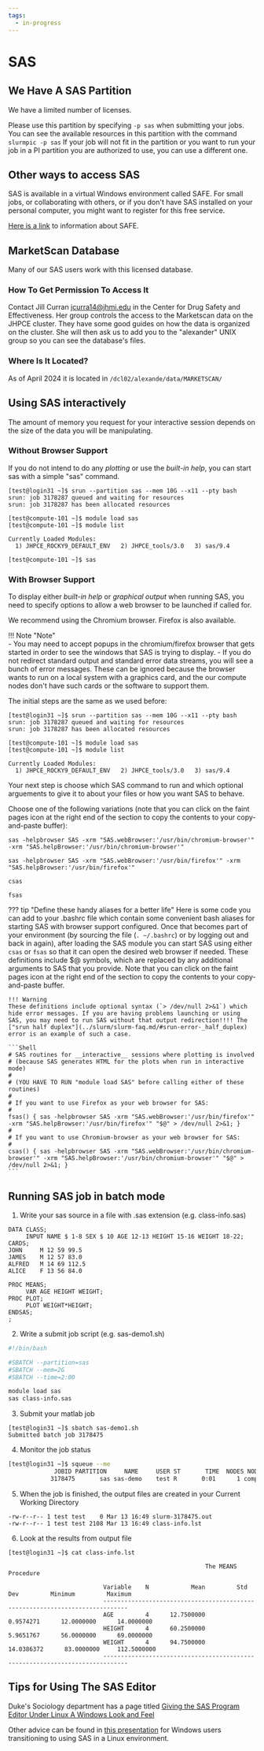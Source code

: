 ```yaml
---
tags:
  - in-progress
---
```


# SAS

## We Have A SAS Partition

We have a limited number of licenses.

Please use this partition by specifying `-p sas` when submitting your jobs. You can see the available resources in this partition with the command `slurmpic -p sas` If your job will not fit in the partition or you want to run your job in a PI partition you are authorized to use, you can use a different one.

## Other ways to access SAS
SAS is available in a virtual Windows environment called SAFE. For small jobs,
or collaborating with others, or if you don't have SAS installed on your
personal computer, you might want to register for this free service.

[Here is a link](../access/access-overview.md#safe-desktop) to information about SAFE.

## MarketScan Database

Many of our SAS users work with this licensed database.

### How To Get Permission To Access It
Contact Jill Curran <jcurra14@jhmi.edu> in the Center for Drug Safety and Effectiveness.
Her group controls the access to the Marketscan data on the JHPCE cluster.  They have some
good guides on how the data is organized on the cluster.  She will then ask us to add you to
the "alexander" UNIX group so you can see the database's files.

### Where Is It Located?

As of April 2024 it is located in `/dcl02/alexande/data/MARKETSCAN/`

## Using SAS interactively

The amount of memory you request for your interactive session depends on the size of the data you will be manipulating.

### Without Browser Support
If you do not intend to do any *plotting* or use the *built-in help*, you can start sas with a simple "sas" command.
```
[test@login31 ~]$ srun --partition sas --mem 10G --x11 --pty bash
srun: job 3178287 queued and waiting for resources
srun: job 3178287 has been allocated resources

[test@compute-101 ~]$ module load sas
[test@compute-101 ~]$ module list

Currently Loaded Modules:
  1) JHPCE_ROCKY9_DEFAULT_ENV   2) JHPCE_tools/3.0   3) sas/9.4

[test@compute-101 ~]$ sas
```

### With Browser Support

To display either *built-in help* or *graphical output* when running SAS, you need to specify options to allow a web browser to be launched if called for.

We recommend using the Chromium browser. Firefox is also available. 

!!! Note "Note"  
    - You may need to accept popups in the chromium/firefox browser that gets started in order to see the windows that SAS is trying to display.
    - If you do not redirect standard output and standard error data streams, you will see a bunch of error messages. These can be ignored because the browser wants to run on a local system with a graphics card, and the our compute nodes don't have such cards or the software to support them.

The initial steps are the same as we used before:
```
[test@login31 ~]$ srun --partition sas --mem 10G --x11 --pty bash
srun: job 3178287 queued and waiting for resources
srun: job 3178287 has been allocated resources

[test@compute-101 ~]$ module load sas
[test@compute-101 ~]$ module list

Currently Loaded Modules:
  1) JHPCE_ROCKY9_DEFAULT_ENV   2) JHPCE_tools/3.0   3) sas/9.4
```

Your next step is choose which SAS command to run and
which optional arguements to give it to about your files or how you want SAS to behave.

Choose one of the following variations (note that you can click on the faint pages icon at the right end of the section to copy the contents to your copy-and-paste buffer):

``` title="Chrome, no I/O redirection"
sas -helpbrowser SAS -xrm "SAS.webBrowser:'/usr/bin/chromium-browser'" -xrm "SAS.helpBrowser:'/usr/bin/chromium-browser'"
```
``` title="Firefox, no I/O redirection"
sas -helpbrowser SAS -xrm "SAS.webBrowser:'/usr/bin/firefox'" -xrm "SAS.helpBrowser:'/usr/bin/firefox'"
```

``` title="Chrome, all I/O redirected to a black hole (see tip below)"
csas
```

``` title="Firefox, all I/O redirected to a black hole (see tip below)"
fsas
```

??? tip "Define these handy aliases for a better life"
    Here is some code you can add to your .bashrc file which contain some convenient bash aliases for starting SAS with browser support configured. Once that becomes part of your environment (by sourcing the file (`. ~/.bashrc`) or by logging out and back in again), after loading the SAS module you can start SAS using either `csas` or `fsas` so that it can open the desired web browser if needed. These definitions include $@ symbols, which are replaced by any additional arguments to SAS that you provide. Note that you can click on the faint pages icon at the right end of the section to copy the contents to your copy-and-paste buffer.

    !!! Warning
    These definitions include optional syntax (`> /dev/null 2>&1`) which hide error messages. If you are having problems launching or using SAS, you may need to run SAS without that output redirection!!!! The ["srun half duplex"](../slurm/slurm-faq.md/#srun-error-_half_duplex) error is an example of such a case.

    ```Shell
    # SAS routines for __interactive__ sessions where plotting is involved
    # (because SAS generates HTML for the plots when run in interactive mode)
    # 
    # (YOU HAVE TO RUN "module load SAS" before calling either of these routines)
    #
    # If you want to use Firefox as your web browser for SAS:
    #
    fsas() { sas -helpbrowser SAS -xrm "SAS.webBrowser:'/usr/bin/firefox'" -xrm "SAS.helpBrowser:'/usr/bin/firefox'" "$@" > /dev/null 2>&1; }
    #
    # If you want to use Chromium-browser as your web browser for SAS:
    #
    csas() { sas -helpbrowser SAS -xrm "SAS.webBrowser:'/usr/bin/chromium-browser'" -xrm "SAS.helpBrowser:'/usr/bin/chromium-browser'" "$@" > /dev/null 2>&1; }
    ```

## Running SAS job in batch mode

1. Write your sas source in a file with .sas extension (e.g. class-info.sas)
```
DATA CLASS;
     INPUT NAME $ 1-8 SEX $ 10 AGE 12-13 HEIGHT 15-16 WEIGHT 18-22;
CARDS;
JOHN     M 12 59 99.5
JAMES    M 12 57 83.0
ALFRED   M 14 69 112.5
ALICE    F 13 56 84.0

PROC MEANS;
     VAR AGE HEIGHT WEIGHT;
PROC PLOT;
     PLOT WEIGHT*HEIGHT;
ENDSAS;
;
```

2. Write a submit job script (e.g. sas-demo1.sh)
```bash
#!/bin/bash

#SBATCH --partition=sas
#SBATCH --mem=2G
#SBATCH --time=2:00

module load sas
sas class-info.sas
```

3. Submit your matlab job
```
[test@login31 ~]$ sbatch sas-demo1.sh
Submitted batch job 3178475
```

4. Monitor the job status
```bash
[test@login31 ~]$ squeue --me
             JOBID PARTITION     NAME     USER ST       TIME  NODES NODELIST(REASON)
            3178475       sas sas-demo    test R       0:01      1 compute-101
```

5. When the job is finished, the output files are created in your Current Working Directory
```
-rw-r--r-- 1 test test    0 Mar 13 16:49 slurm-3178475.out
-rw-r--r-- 1 test test 2108 Mar 13 16:49 class-info.lst
```

6. Look at the results from output file
```
[test@login31 ~]$ cat class-info.lst

                                                        The MEANS Procedure

                           Variable    N            Mean         Std Dev         Minimum         Maximum
                           -----------------------------------------------------------------------------
                           AGE         4      12.7500000       0.9574271      12.0000000      14.0000000
                           HEIGHT      4      60.2500000       5.9651767      56.0000000      69.0000000
                           WEIGHT      4      94.7500000      14.0386372      83.0000000     112.5000000
                           -----------------------------------------------------------------------------

```

## Tips for Using The SAS Editor

Duke's Sociology department has a page titled [Giving the SAS Program Editor Under Linux A Windows Look and Feel](https://computing.soc.duke.edu/computing/Giving(20)the(20)SAS(20)Program(20)Editor(20)Under(20)Linux(20)a(20)Windows(20)Look(20)and(20)Feel.html)

Other advice can be found in [this presentation](https://www.lexjansen.com/phuse/2015/is/iS07_ppt.pdf) for Windows users transitioning to using SAS in a Linux environment.
